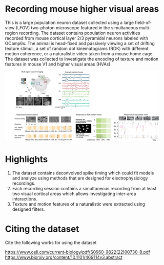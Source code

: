 # Recording mouse higher visual areas  
This is a large population neuron dataset collected using a large field-of-view (LFOV) two-photon microscope featured in the simultaneous multi-region recording. 
The dataset contains population neuron activities recorded from mouse cortical layer 2/3 pyramidal neurons labeled with GCamp6s. The animal is head-fixed and passively viewing a set of drifting texture stimuli, a set of random dot kinematograms (RDK) with different motion coherence, or a naturalistic video taken from a mouse home cage. 
The dataset was collected to investigate the encoding of texture and motion features in mouse V1 and higher visual areas (HVAs). 

![plot](DataDescription.jpg)

# Highlights
1. The dataset contains deconvolved spike timing which could fit models and analyze using methods that are designed for electrophysiology recordings.
2. Each recording session contains a simultaneous recording from at least two visual cortical areas which allows investigating inter-area interactions.
3. Texture and motion features of a naturalistic were extracted using designed filters.


# Citing the dataset
Cite the following works for using the dataset 

https://www.cell.com/current-biology/pdf/S0960-9822(22)00730-8.pdf
https://www.biorxiv.org/content/10.1101/469114v3.abstract
